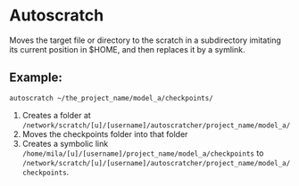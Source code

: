 
# Autoscratch
Moves the target file or directory to the scratch in a subdirectory imitating its current position in $HOME, and then replaces it by a symlink.

## Example:
```bash  
autoscratch ~/the_project_name/model_a/checkpoints/
```
1. Creates a folder at `/network/scratch/[u]/[username]/autoscratcher/project_name/model_a/`
2. Moves the checkpoints folder into that folder
3. Creates a symbolic link `/home/mila/[u]/[username]/project_name/model_a/checkpoints` to `/network/scratch/[u]/[username]/autoscratcher/project_name/model_a/checkpoints`.


